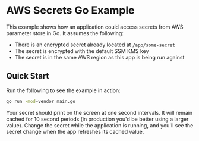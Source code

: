 # AWS Secrets Go Example

This example shows how an application could access secrets from AWS parameter store in Go. It assumes the following:

- There is an encrypted secret already located at `/app/some-secret`
- The secret is encrypted with the default SSM KMS key
- The secret is in the same AWS region as this app is being run against

## Quick Start

Run the following to see the example in action:

```sh
go run -mod=vendor main.go
```

Your secret should print on the screen at one second intervals. It will remain
cached for 10 second periods (in production you'd be better using a larger
value). Change the secret while the application is running, and you'll see the
secret change when the app refreshes its cached value.
